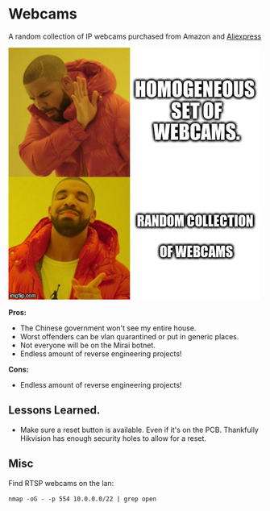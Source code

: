 # Webcams

A random collection of IP webcams purchased from Amazon and [Aliexpress](https://www.aliexpress.com/)

![](.img/meme.jpg)

**Pros:**

- The Chinese government won't see my entire house.
- Worst offenders can be vlan quarantined or put in generic places.
- Not everyone will be on the Mirai botnet.
- Endless amount of reverse engineering projects!

**Cons:**

- Endless amount of reverse engineering projects!

## Lessons Learned.

- Make sure a reset button is available. Even if it's on the PCB. Thankfully Hikvision has enough security holes to allow for a reset.

## Misc

Find RTSP webcams on the lan:

    nmap -oG - -p 554 10.0.0.0/22 | grep open
